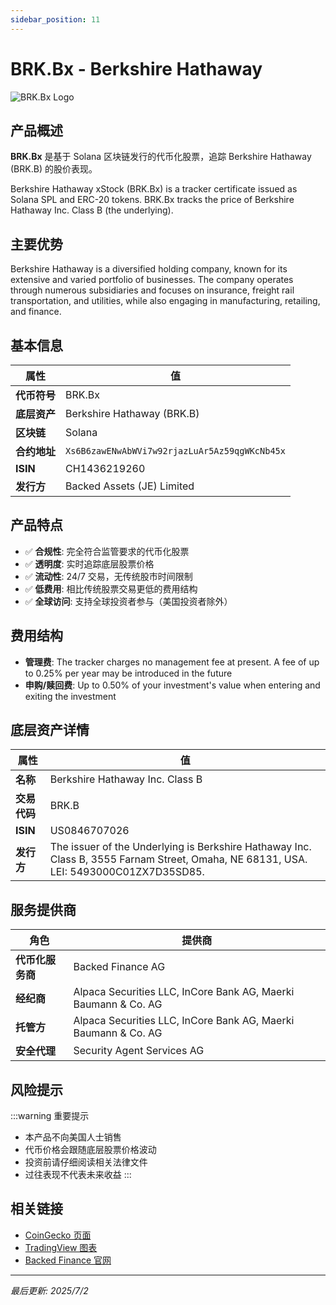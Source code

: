 ```yaml
---
sidebar_position: 11
---
```


# BRK.Bx - Berkshire Hathaway

![BRK.Bx Logo](/img/tokens/BRK.Bx.svg)

## 产品概述

**BRK.Bx** 是基于 Solana 区块链发行的代币化股票，追踪 Berkshire Hathaway (BRK.B) 的股价表现。

Berkshire Hathaway xStock (BRK.Bx) is a tracker certificate issued as Solana SPL and ERC-20 tokens. BRK.Bx tracks the price of Berkshire Hathaway Inc. Class B (the underlying).

## 主要优势

Berkshire Hathaway is a diversified holding company, known for its extensive and varied portfolio of businesses. The company operates through numerous subsidiaries and focuses on insurance, freight rail transportation, and utilities, while also engaging in manufacturing, retailing, and finance.


## 基本信息

| 属性 | 值 |
|------|----|
| **代币符号** | BRK.Bx |
| **底层资产** | Berkshire Hathaway (BRK.B) |
| **区块链** | Solana |
| **合约地址** | `Xs6B6zawENwAbWVi7w92rjazLuAr5Az59qgWKcNb45x` |
| **ISIN** | CH1436219260 |
| **发行方** | Backed Assets (JE) Limited |

## 产品特点

- ✅ **合规性**: 完全符合监管要求的代币化股票
- ✅ **透明度**: 实时追踪底层股票价格
- ✅ **流动性**: 24/7 交易，无传统股市时间限制
- ✅ **低费用**: 相比传统股票交易更低的费用结构
- ✅ **全球访问**: 支持全球投资者参与（美国投资者除外）

## 费用结构

- **管理费**: The tracker charges no management fee at present. A fee of up to 0.25% per year may be introduced in the future
- **申购/赎回费**: Up to 0.50% of your investment's value when entering and exiting the investment

## 底层资产详情

| 属性 | 值 |
|------|----|
| **名称** | Berkshire Hathaway Inc. Class B |
| **交易代码** | BRK.B |
| **ISIN** | US0846707026 |
| **发行方** | The issuer of the Underlying is Berkshire Hathaway Inc. Class B, 3555 Farnam Street, Omaha, NE 68131, USA. LEI: 5493000C01ZX7D35SD85. |

## 服务提供商

| 角色 | 提供商 |
|------|----|
| **代币化服务商** | Backed Finance AG |
| **经纪商** | Alpaca Securities LLC, InCore Bank AG, Maerki Baumann & Co. AG |
| **托管方** | Alpaca Securities LLC, InCore Bank AG, Maerki Baumann & Co. AG |
| **安全代理** | Security Agent Services AG |

## 风险提示

:::warning 重要提示
- 本产品不向美国人士销售
- 代币价格会跟随底层股票价格波动
- 投资前请仔细阅读相关法律文件
- 过往表现不代表未来收益
:::

## 相关链接

- [CoinGecko 页面](https://www.coingecko.com/)
- [TradingView 图表](https://www.tradingview.com/)
- [Backed Finance 官网](https://backed.fi/)

---

*最后更新: 2025/7/2*
